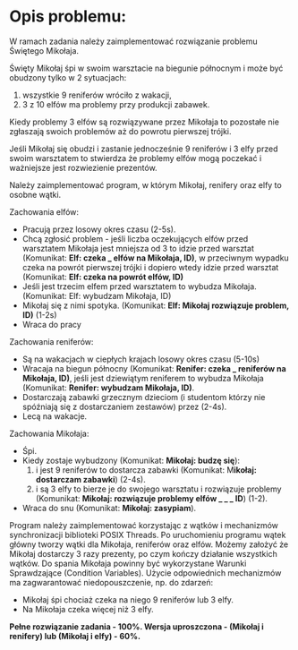 # Opis problemu:
W ramach zadania należy zaimplementować rozwiązanie problemu Świętego Mikołaja.

Święty Mikołaj śpi w swoim warsztacie na biegunie północnym i może być obudzony tylko w 2 sytuacjach:
1) wszystkie 9 reniferów wróciło z wakacji,
2) 3 z 10 elfów ma problemy przy produkcji zabawek.

Kiedy problemy 3 elfów są rozwiązywane przez Mikołaja to pozostałe nie zgłaszają swoich problemów aż do powrotu pierwszej trójki.

Jeśli Mikołaj się obudzi i zastanie jednocześnie 9 reniferów i 3 elfy przed swoim warsztatem to stwierdza że problemy elfów mogą poczekać i ważniejsze jest rozwiezienie prezentów.

Należy zaimplementować program, w którym Mikołaj, renifery oraz elfy to osobne wątki.

Zachowania elfów:

- Pracują przez losowy okres czasu (2-5s).
- Chcą zgłosić problem - jeśli liczba oczekujących elfów przed warsztatem Mikołaja jest mniejsza od 3 to idzie przed warsztat (Komunikat: **Elf: czeka _ elfów na Mikołaja, ID)**, w przeciwnym wypadku czeka na powrót pierwszej trójki i dopiero wtedy idzie przed warsztat (Komunikat: **Elf: czeka na powrót elfów, ID)**
- Jeśli jest trzecim elfem przed warsztatem to wybudza Mikołaja. (Komunikat: Elf: wybudzam Mikołaja, ID)
- Mikołaj się z nimi spotyka. (Komunikat: **Elf: Mikołaj rozwiązuje problem, ID)** (1-2s)
- Wraca do pracy

Zachowania reniferów:

- Są na wakacjach w ciepłych krajach losowy okres czasu (5-10s)
- Wracaja na biegun północny (Komunikat: **Renifer: czeka _ reniferów na Mikołaja, ID)**, jeśli jest dziewiątym reniferem to wybudza Mikołaja (Komunikat: **Renifer: wybudzam Mikołaja, ID)**.
- Dostarczają zabawki grzecznym dzieciom (i studentom którzy nie spóźniają się z dostarczaniem zestawów) przez (2-4s).   
- Lecą na wakacje.

Zachowania Mikołaja:

- Śpi.
- Kiedy zostaje wybudzony (Komunikat: **Mikołaj: budzę się**):
    1) i jest 9 reniferów to dostarcza zabawki (Komunikat: M**ikołaj: dostarczam zabawki**) (2-4s).
    2) i są 3 elfy to bierze je do swojego warsztatu i rozwiązuje problemy (Komunikat: **Mikołaj: rozwiązuje problemy elfów _ _ _ ID**) (1-2).
- Wraca do snu (Komunikat: **Mikołaj: zasypiam**).

Program należy zaimplementować korzystając z wątków i mechanizmów synchronizacji biblioteki POSIX Threads. Po uruchomieniu programu wątek główny tworzy wątki dla Mikołaja, reniferów oraz elfów. Możemy założyć że Mikołaj dostarczy 3 razy prezenty, po czym kończy działanie wszystkich wątków. Do spania Mikołaja powinny być wykorzystane Warunki Sprawdzające (Condition Variables). Użycie odpowiednich mechanizmów ma zagwarantować niedopouszczenie, np. do zdarzeń:

- Mikołaj śpi chociaż czeka na niego 9 reniferów lub 3 elfy.
- Na Mikołaja czeka więcej niż 3 elfy.

**Pełne rozwiązanie zadania - 100%. Wersja uproszczona - (Mikołaj i renifery) lub (Mikołaj i elfy) - 60%.**

